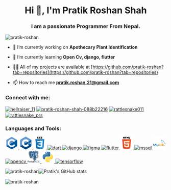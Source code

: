 <h1 align="center">Hi 👋, I'm Pratik Roshan Shah</h1>
<h3 align="center">I am a passionate Programmer From Nepal.</h3>

<p align="left"> <img src="https://komarev.com/ghpvc/?username=pratik-roshan&label=Profile%20views&color=0e75b6&style=flat" alt="pratik-roshan" /> </p>

- 🔭 I’m currently working on **Apothecary Plant Identification**

- 🌱 I’m currently learning **Open Cv, django, flutter**

- 👨‍💻 All of my projects are available at [https://github.com/pratik-roshan?tab=repositories](https://github.com/pratik-roshan?tab=repositories)

- 📫 How to reach me **pratik.roshan.21@gmail.com**

<h3 align="left">Connect with me:</h3>
<p align="left">
<a href="https://twitter.com/hellraiser_11" target="blank"><img align="center" src="https://raw.githubusercontent.com/rahuldkjain/github-profile-readme-generator/master/src/images/icons/Social/twitter.svg" alt="hellraiser_11" height="30" width="40" /></a>
<a href="https://linkedin.com/in/pratik-roshan-shah-088b22216" target="blank"><img align="center" src="https://raw.githubusercontent.com/rahuldkjain/github-profile-readme-generator/master/src/images/icons/Social/linked-in-alt.svg" alt="pratik-roshan-shah-088b22216" height="30" width="40" /></a>
<a href="https://fb.com/rattlesnake011" target="blank"><img align="center" src="https://raw.githubusercontent.com/rahuldkjain/github-profile-readme-generator/master/src/images/icons/Social/facebook.svg" alt="rattlesnake011" height="30" width="40" /></a>
<a href="https://instagram.com/rattlesnake_prs" target="blank"><img align="center" src="https://raw.githubusercontent.com/rahuldkjain/github-profile-readme-generator/master/src/images/icons/Social/instagram.svg" alt="rattlesnake_prs" height="30" width="40" /></a>
</p>

<h3 align="left">Languages and Tools:</h3>
<p align="left"> <a href="https://www.cprogramming.com/" target="_blank" rel="noreferrer"> <img src="https://raw.githubusercontent.com/devicons/devicon/master/icons/c/c-original.svg" alt="c" width="40" height="40"/> </a> <a href="https://www.w3schools.com/cpp/" target="_blank" rel="noreferrer"> <img src="https://raw.githubusercontent.com/devicons/devicon/master/icons/cplusplus/cplusplus-original.svg" alt="cplusplus" width="40" height="40"/> </a> <a href="https://www.w3schools.com/css/" target="_blank" rel="noreferrer"> <img src="https://raw.githubusercontent.com/devicons/devicon/master/icons/css3/css3-original-wordmark.svg" alt="css3" width="40" height="40"/> </a> <a href="https://dart.dev" target="_blank" rel="noreferrer"> <img src="https://www.vectorlogo.zone/logos/dartlang/dartlang-icon.svg" alt="dart" width="40" height="40"/> </a> <a href="https://www.djangoproject.com/" target="_blank" rel="noreferrer"> <img src="https://cdn.worldvectorlogo.com/logos/django.svg" alt="django" width="40" height="40"/> </a> <a href="https://www.figma.com/" target="_blank" rel="noreferrer"> <img src="https://www.vectorlogo.zone/logos/figma/figma-icon.svg" alt="figma" width="40" height="40"/> </a> <a href="https://flutter.dev" target="_blank" rel="noreferrer"> <img src="https://www.vectorlogo.zone/logos/flutterio/flutterio-icon.svg" alt="flutter" width="40" height="40"/> </a> <a href="https://www.w3.org/html/" target="_blank" rel="noreferrer"> <img src="https://raw.githubusercontent.com/devicons/devicon/master/icons/html5/html5-original-wordmark.svg" alt="html5" width="40" height="40"/> </a> <a href="https://www.microsoft.com/en-us/sql-server" target="_blank" rel="noreferrer"> <img src="https://www.svgrepo.com/show/303229/microsoft-sql-server-logo.svg" alt="mssql" width="40" height="40"/> </a> <a href="https://www.mysql.com/" target="_blank" rel="noreferrer"> <img src="https://raw.githubusercontent.com/devicons/devicon/master/icons/mysql/mysql-original-wordmark.svg" alt="mysql" width="40" height="40"/> </a> <a href="https://opencv.org/" target="_blank" rel="noreferrer"> <img src="https://www.vectorlogo.zone/logos/opencv/opencv-icon.svg" alt="opencv" width="40" height="40"/> </a> <a href="https://www.postgresql.org" target="_blank" rel="noreferrer"> <img src="https://raw.githubusercontent.com/devicons/devicon/master/icons/postgresql/postgresql-original-wordmark.svg" alt="postgresql" width="40" height="40"/> </a> <a href="https://www.python.org" target="_blank" rel="noreferrer"> <img src="https://raw.githubusercontent.com/devicons/devicon/master/icons/python/python-original.svg" alt="python" width="40" height="40"/> </a> <a href="https://www.tensorflow.org" target="_blank" rel="noreferrer"> <img src="https://www.vectorlogo.zone/logos/tensorflow/tensorflow-icon.svg" alt="tensorflow" width="40" height="40"/> </a> </p>

<p><img align="left" src="https://github-readme-stats.vercel.app/api/top-langs?username=pratik-roshan&show_icons=true&locale=en&layout=compact" alt="pratik-roshan" /></p>

<!-- <p>&nbsp;<img align="center" src="https://github-readme-stats.vercel.app/api?username=pratik-roshan&show_icons=true&locale=en" alt="pratik-roshan" /></p> -->
![Pratik's GitHub stats](https://github-readme-stats.vercel.app/api?username=ramsthapit&show_icons=true&theme=onedark)
<p><img align="center" src="https://github-readme-streak-stats.herokuapp.com/?user=pratik-roshan&" alt="pratik-roshan" /></p>
